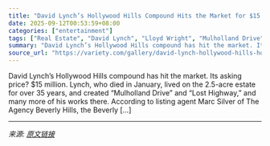 ```yaml
---
title: "David Lynch’s Hollywood Hills Compound Hits the Market for $15 Million"
date: 2025-09-12T00:53:59+08:00
categories: ["entertainment"]
tags: ["Real Estate", "David Lynch", "Lloyd Wright", "Mulholland Drive"]
summary: "David Lynch’s Hollywood Hills compound has hit the market. Its asking price? $15 million. Lynch, who died in January, lived on the 2.5-acre estate for over 35 years, and created “Mulholland Drive” and"
source_url: "https://variety.com/gallery/david-lynch-hollywood-hills-house/"
---
```


David Lynch’s Hollywood Hills compound has hit the market. Its asking price? $15 million. Lynch, who died in January, lived on the 2.5-acre estate for over 35 years, and created “Mulholland Drive” and “Lost Highway,” and many more of his works there. According to listing agent Marc Silver of The Agency Beverly Hills, the Beverly [&#8230;]

---

*来源: [原文链接](https://variety.com/gallery/david-lynch-hollywood-hills-house/)*
